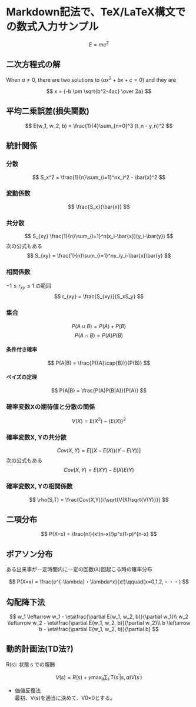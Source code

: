 # Markdown記法で、TeX/LaTeX構文での数式入力サンプル

$$
E = mc^2
$$

## 二次方程式の解

When $a \ne 0$, there are two solutions
to $(ax^2 + bx + c = 0)$ and they are 

$$
x = {-b \pm \sqrt{b^2-4ac} \over 2a}
$$

## 平均二乗誤差(損失関数)

$$
E(w_1, w_2, b) = \frac{1}{4}\sum_{n=0}^3 (t_n - y_n)^2
$$

## 統計関係
### 分散

$$
S_x^2 = \frac{1}{n}\sum_{i=1}^nx_i^2 - \bar{x}^2
$$

### 変動係数

$$
\frac{S_x}{\bar{x}}
$$

### 共分散

$$
S_{xy} \frac{1}{n}\sum_{i=1}^n(x_i-\bar{x})(y_i-\bar{y})
$$
次の公式もある
$$
S_{xy} = \frac{1}{n}\sum_{i=1}^nx_iy_i-\bar{x}\bar{y}
$$

### 相関係数
$-1 \le r_{xy} \le 1$ の範囲
$$
r_{xy} = \frac{S_{xy}}{S_xS_y}
$$

### 集合

$$
P({A}\cup{B}) = P(A) + P(B)
$$
$$
P({A}\cap{B}) = P(A)P(B)
$$

#### 条件付き確率
$$
P(A|B) = \frac{P({A}\cap{B})}{P(B)}
$$
#### ベイズの定理
$$
P(A|B) = \frac{P(A)P(B|A)}{P(A)}
$$

### 確率変数Xの期待値と分散の関係
$$
V(X) = E(X^2) - \{E(X)\}^2
$$

### 確率変数X, Yの共分散
$$
Cov(X, Y) = E[(X-E(X))(Y-E(Y))]
$$
次の公式もある
$$
Cov(X, Y) = E(XY)-E(X)E(Y)
$$

### 確率変数X, Yの相関係数
$$
\rho(S,T) = \frac{Cov(X,Y)}{\sqrt{V(X)\sqrt{V(Y)}}}
$$

## 二項分布

$$
P(X=x) = \frac{n!}{x!(n-x)!}p^x(1-p)^{n-x}
$$

## ポアソン分布
ある出来事が一定時間内に一定の回数($\lambda$)回起こる時の確率分布

$$
P(X=x) = \frac{e^{-\lambda}・\lambda^x}{x!}\qquad(x=0,1,2,・・・)
$$

## 勾配降下法

$$
w_1 \leftarrow w_1 - \eta\frac{\partial E(w_1, w_2, b)}{\partial w_1}\\
w_2 \leftarrow w_2 - \eta\frac{\partial E(w_1, w_2, b)}{\partial w_2}\\
b \leftarrow b - \eta\frac{\partial E(w_1, w_2, b)}{\partial b}
$$

## 動的計画法(TD法?)

R(s): 状態ｓでの報酬

$$
V(s) = R(s) + \gamma \max_a \sum_{s^{\prime}} T(s^{\prime} | s, a)V(s^{\prime})
$$

- 価値反復法  
最初、V(s)を適当に決めて、V0=0とする。